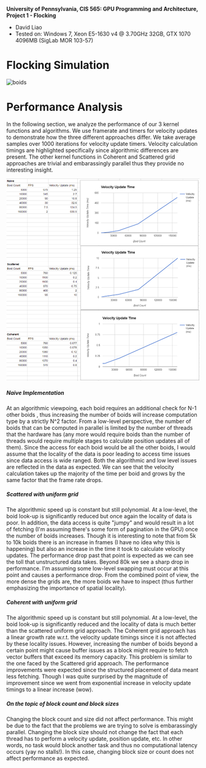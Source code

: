 **University of Pennsylvania, CIS 565: GPU Programming and Architecture,
Project 1 - Flocking**

* David Liao
* Tested on: Windows 7, Xeon E5-1630 v4 @ 3.70GHz 32GB, GTX 1070 4096MB (SigLab MOR 103-57)


# Flocking Simulation
![boids](/images/5000boids.gif)

# Performance Analysis
In the following section, we analyze the performance of our 3 kernel functions and algorithms. We use framerate and timers for velocity updates to demonstrate how the three different approaches differ. We take average samples over 1000 iterations for velocity update timers. Velocity calculation timings are highlighted specifically since algorithmic differences are present. The other kernel functions in Coherent and Scattered grid approaches are trivial and embarassingly parallel thus they provide no interesting insight. 

![Table and Charts of Data](/images/tables.png)

##### Naive Implementation
At an algorithmic viewpoing, each boid requires an additional check for N-1 other boids , thus increasing the number of boids will increase computation type by a strictly N^2 factor. From a low-level perspective, the number of boids that can be computed in parallel is limited by the number of threads that the hardware has (any more would require boids than the number of threads would require multiple stages to calculate position updates all of them). Since the access for each boid would be all the other boids, I would assume that the locality of the data is poor leading to access time issues since data access is wide ranged. Both the algorithmic and low level issues are reflected in the data as expected. We can see that the velocity calculation takes up the majority of the time per boid and grows by the same factor that the frame rate drops. 

##### Scattered with uniform grid
The algorithmic speed up is constant but still polynomial. At a low-level, the boid look-up is significantly reduced but once again the locality of data is poor. In addition, the data access is quite "jumpy" and would result in a lot of fetching (I'm assuming there's some form of pagination in the GPU) once the number of boids increases. Though it is interesting to note that from 5k to 10k boids there is an increase in frames (I have no idea why this is happening) but also an increase in the time it took to calculate velocity updates. The performance drop past that point is expected as we can see the toll that unstructured data takes. Beyond 80k we see a sharp drop in performance. I'm assuming some low-level swapping must occur at this point and causes a performance drop. From the combined point of view, the more dense the grids are, the more boids we have to inspect (thus further emphasizing the importance of spatial locality). 

##### Coherent with uniform grid
The algorithmic speed up is constant but still polynomial. At a low-level, the boid look-up is significantly reduced and the locality of data is much better than the scattered uniform grid approach. The Coherent grid approach has a linear growth rate w.r.t. the velocity update timings since it is not affected by these locality issues. However, increasing the number of boids beyond a certain point might cause buffer issues as a block might require to fetch vector buffers that exceed its memory capacity. This problem is similar to the one faced by the Scattered grid approach. The performance improvements were expected since the structured placement of data meant less fetching. Though I was quite surprised by the magnitude of improvement since we went from exponential increase in velocity update timings to a linear increase (wow).

##### On the topic of block count and block sizes
Changing the block count and size did not affect performance. This might be due to the fact that the problems we are trying to solve is embarassingly parallel. Changing the block size should not change the fact that each thread has to perform a velocity update, position update, etc. In other words, no task would block another task and thus no computational latency occurs (yay no stalls!). In this case, changing block size or count does not affect performance as expected.
